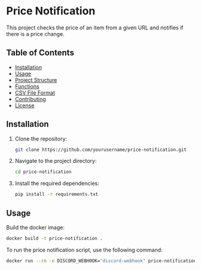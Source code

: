 # Price Notification

This project checks the price of an item from a given URL and notifies if there is a price change.

## Table of Contents

- [Installation](#installation)
- [Usage](#usage)
- [Project Structure](#project-structure)
- [Functions](#functions)
- [CSV File Format](#csv-file-format)
- [Contributing](#contributing)
- [License](#license)

## Installation

1. Clone the repository:
    ```sh
    git clone https://github.com/yourusername/price-notification.git
    ```
2. Navigate to the project directory:
    ```sh
    cd price-notification
    ```
3. Install the required dependencies:
    ```sh
    pip install -r requirements.txt
    ```

## Usage
Build the docker image:
```sh
docker build -t price-notification .
```

To run the price notification script, use the following command:
```sh
docker run --rm -e DISCORD_WEBHOOK="discord-webhook" price-notification

